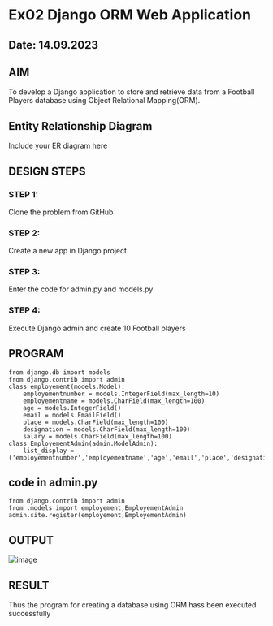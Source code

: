 # Ex02 Django ORM Web Application
## Date: 14.09.2023

## AIM
To develop a Django application to store and retrieve data from a Football Players database using Object Relational Mapping(ORM).

## Entity Relationship Diagram

Include your ER diagram here

## DESIGN STEPS

### STEP 1:
Clone the problem from GitHub

### STEP 2:
Create a new app in Django project

### STEP 3:
Enter the code for admin.py and models.py

### STEP 4:
Execute Django admin and create 10 Football players

## PROGRAM
```
from django.db import models
from django.contrib import admin
class employement(models.Model):
    employementnumber = models.IntegerField(max_length=10)
    employementname = models.CharField(max_length=100)
    age = models.IntegerField() 
    email = models.EmailField()
    place = models.CharField(max_length=100)
    designation = models.CharField(max_length=100)
    salary = models.CharField(max_length=100)
class EmployementAdmin(admin.ModelAdmin):
    list_display = ('employementnumber','employementname','age','email','place','designation','salary')
```
## code in admin.py
```
from django.contrib import admin
from .models import employement,EmployementAdmin
admin.site.register(employement,EmployementAdmin)

```

## OUTPUT

![image](https://github.com/Richard01072002/ORM/assets/141472248/7ed48bd3-4946-462c-a24c-065436931943)


## RESULT
Thus the program for creating a database using ORM hass been executed successfully
